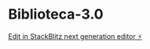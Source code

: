 # Biblioteca-3.0

[Edit in StackBlitz next generation editor ⚡️](https://stackblitz.com/~/github.com/Llangraff/Biblioteca-3.0)